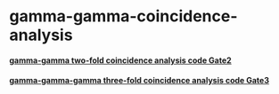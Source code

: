 # gamma-gamma-coincidence-analysis
#### [gamma-gamma two-fold coincidence analysis code Gate2](https://github.com/zhihuanli/gamma-gamma-coincidence-analysis/blob/master/Gate2/Readme.md) 
#### [gamma-gamma-gamma three-fold coincidence analysis code Gate3](https://github.com/zhihuanli/gamma-gamma-coincidence-analysis/blob/master/Gate3/Readme.md) 
